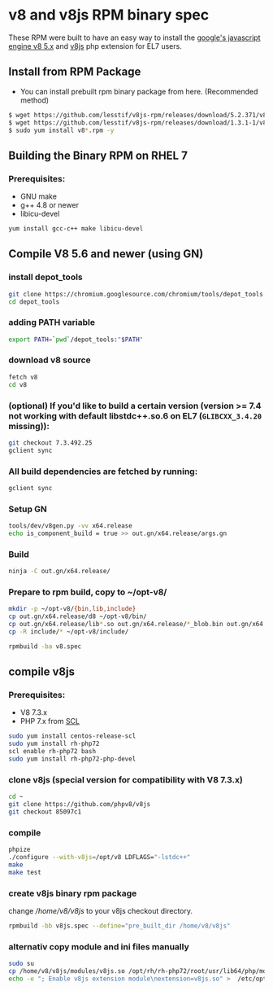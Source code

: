 # v8 and v8js RPM binary spec

These RPM were built to have an easy way to install the [google's javascript engine v8 5.x](https://developers.google.com/v8/) and [v8js](https://github.com/phpv8/v8js) php extension for EL7 users.

## Install from RPM Package

- You can install prebuilt rpm binary package from here. (Recommended method)


```bash
$ wget https://github.com/lesstif/v8js-rpm/releases/download/5.2.371/v8-5.2.371-1.x86_64.rpm
$ wget https://github.com/lesstif/v8js-rpm/releases/download/1.3.1-1/v8js-1.3.1-2.x86_64.rpm
$ sudo yum install v8*.rpm -y 
```

## Building the Binary RPM on RHEL 7


### Prerequisites:

- GNU make 
- g++ 4.8 or newer
- libicu-devel


```bash
yum install gcc-c++ make libicu-devel
```

## Compile V8 5.6 and newer (using GN)

### install depot_tools

  ```bash
  git clone https://chromium.googlesource.com/chromium/tools/depot_tools.git
  cd depot_tools
  ```

### adding PATH variable

  ```bash
  export PATH=`pwd`/depot_tools:"$PATH"
  ```

### download v8 source
  ```bash
  fetch v8
  cd v8
  ```

### (optional) If you'd like to build a certain version (version >= 7.4 not working with default libstdc++.so.6 on EL7 (`GLIBCXX_3.4.20` missing)):
  ```bash
  git checkout 7.3.492.25
  gclient sync
  ```

### All build dependencies are fetched by running:
  ```bash
  gclient sync
  ```

### Setup GN
  ```bash
  tools/dev/v8gen.py -vv x64.release
  echo is_component_build = true >> out.gn/x64.release/args.gn
  ```

### Build
  ```bash
  ninja -C out.gn/x64.release/
  ```

### Prepare to rpm build, copy to ~/opt-v8/
  ```bash
  mkdir -p ~/opt-v8/{bin,lib,include}
  cp out.gn/x64.release/d8 ~/opt-v8/bin/
  cp out.gn/x64.release/lib*.so out.gn/x64.release/*_blob.bin out.gn/x64.release/icudtl.dat ~/opt-v8/lib/
  cp -R include/* ~/opt-v8/include/
  ```

  ```bash
  rpmbuild -ba v8.spec
  ```

## compile v8js

### Prerequisites:

- V8 7.3.x
- PHP 7.x from [SCL](https://www.softwarecollections.org/en/scls/rhscl/rh-php72/)

```bash
sudo yum install centos-release-scl
sudo yum install rh-php72
scl enable rh-php72 bash
sudo yum install rh-php72-php-devel
```

### clone v8js (special version for compatibility with V8 7.3.x)

  ```bash
  cd ~
  git clone https://github.com/phpv8/v8js
  git checkout 85097c1
  ```

### compile

  ```bash
  phpize
  ./configure --with-v8js=/opt/v8 LDFLAGS="-lstdc++"
  make
  make test
  ```

### create v8js binary rpm package

change */home/v8/v8js* to your v8js checkout directory.

```bash
rpmbuild -bb v8js.spec --define="pre_built_dir /home/v8/v8js"
```

### alternativ copy module and ini files manually

```bash
sudo su
cp /home/v8/v8js/modules/v8js.so /opt/rh/rh-php72/root/usr/lib64/php/modules
echo -e "; Enable v8js extension module\nextension=v8js.so" >  /etc/opt/rh/rh-php72/php.d/99-v8js.ini
```
